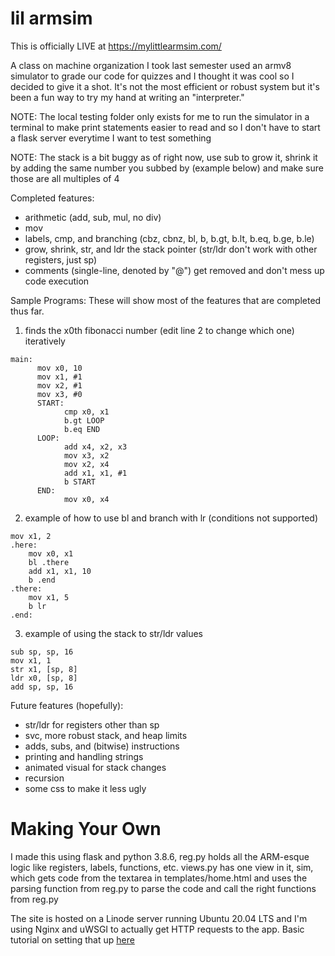 # lil armsim

This is officially LIVE at https://mylittlearmsim.com/

A class on machine organization I took last semester used an armv8 simulator to grade our code for quizzes
and I thought it was cool so I decided to give it a shot. It's not the most efficient or robust system but
it's been a fun way to try my hand at writing an "interpreter."

NOTE: The local testing folder only exists for me to run the simulator in a terminal to make print statements
      easier to read and so I don't have to start a flask server everytime I want to test something

NOTE: The stack is a bit buggy as of right now, use sub to grow it, shrink it by adding
      the same number you subbed by (example below) and make sure those are all multiples of 4

Completed features:
 - arithmetic (add, sub, mul, no div)
 - mov
 - labels, cmp, and branching (cbz, cbnz, bl, b, b.gt, b.lt, b.eq, b.ge, b.le)
 - grow, shrink, str, and ldr the stack pointer (str/ldr don't work with other registers, just sp)
 - comments (single-line, denoted by "@") get removed and don't mess up code execution

Sample Programs:
These will show most of the features that are completed thus far.

1) finds the x0th fibonacci number (edit line 2 to change which one) iteratively
```assembly
main:
      mov x0, 10
      mov x1, #1
      mov x2, #1
      mov x3, #0
      START:
            cmp x0, x1
            b.gt LOOP
            b.eq END
      LOOP:
            add x4, x2, x3
            mov x3, x2
            mov x2, x4
            add x1, x1, #1
            b START
      END:
            mov x0, x4
 ```
2) example of how to use bl and branch with lr (conditions not supported)
```assembly
mov x1, 2
.here:
    mov x0, x1
    bl .there
    add x1, x1, 10
    b .end
.there:
    mov x1, 5
    b lr
.end:
```
3) example of using the stack to str/ldr values
```assembly
sub sp, sp, 16
mov x1, 1
str x1, [sp, 8]
ldr x0, [sp, 8]
add sp, sp, 16
```
Future features (hopefully):
 - str/ldr for registers other than sp
 - svc, more robust stack, and heap limits
 - adds, subs, and (bitwise) instructions
 - printing and handling strings
 - animated visual for stack changes
 - recursion
 - some css to make it less ugly

# Making Your Own
I made this using flask and python 3.8.6, reg.py holds all the ARM-esque logic like registers, labels, functions, etc.
views.py has one view in it, sim, which gets code from the textarea in templates/home.html and uses
the parsing function from reg.py to parse the code and call the right functions from reg.py

The site is hosted on a Linode server running Ubuntu 20.04 LTS and I'm using Nginx and uWSGI to actually
get HTTP requests to the app. Basic tutorial on setting that up [here](https://www.digitalocean.com/community/tutorials/how-to-serve-flask-applications-with-uswgi-and-nginx-on-ubuntu-18-04)
